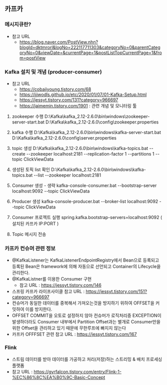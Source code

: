 ## 카프카

### 메시지큐란?
- 참고 URL  
  - https://blog.naver.com/PostView.nhn?blogId=dktmrorl&logNo=222117711303&categoryNo=0&parentCategoryNo=0&viewDate=&currentPage=1&postListTopCurrentPage=1&from=postView

### Kafka 설치 및 개념 (producer-consumer)
- 참고 URL
  - https://cobajiyoung.tistory.com/68
  - https://jjjwodls.github.io/etc/2020/01/07/01-Kafka-Setup.html
  - https://jessyt.tistory.com/131?category=966697
  - https://jaimemin.tistory.com/1901 : 관련 개념 및 모니터링 툴

1) zookeeper 수행
D:\Kafka\kafka_2.12-2.6.0\bin\windows\zookeeper-server-start.bat D:\Kafka\kafka_2.12-2.6.0\config\zookeeper.properties

2) kafka 수행
D:\Kafka\kafka_2.12-2.6.0\bin\windows\kafka-server-start.bat D:\Kafka\kafka_2.12-2.6.0\config\server.properties

3) topic 생성
D:\Kafka\kafka_2.12-2.6.0\bin\windows\kafka-topics.bat --create --zookeeper localhost:2181 --replication-factor 1 --partitions 1 --topic ClickViewData

4) 생성된 토픽 list 확인
D:\Kafka\kafka_2.12-2.6.0\bin\windows\kafka-topics.bat --list --zookeeper localhost:2181

5) Consumer 생성 - 생략
kafka-console-consumer.bat --bootstrap-server localhost:9092 --topic ClickViewData

6) Producer 생성
kafka-console-producer.bat --broker-list localhost:9092 --topic ClickViewData

7) Consumer 프로젝트 실행
spring.kafka.bootstrap-servers=localhost:9092 ( 설치된 카프카 IP:PORT )

8) Topic 메시지 전송

### 카프카 컨슈머 관련 정보
- @KafkaListener는 KafkaListenerEndpointRegistry에서 Bean으로 등록되고 등록된 Bean은 framework에 의해 자동으로 선언되고 Container의 Lifecycle을 관리한다.
- @KafkaListner를 이용한 Consumer 구현
  - 참고 URL : https://jessyt.tistory.com/146
- 스프링 카프카 라이프사이클 참고 URL : https://jessyt.tistory.com/151?category=966697
- 컨슈머가 동일한 데이터를 중복해서 가져오는것을 방지하기 위하여 OFFSET을 커밋하여 이를 방지한다.
- OFFSET COMMIT을 오토로 설정하지 않아 컨슈머가 로직처리중 EXCEPTION이 발생하더라도 Consumer 내부에서 Partition Offset과는 별개로 Consumer만을 위한 Offset을 관리하고 있기 때문에 무한루프에 빠지지 않는다 
- 카프카 OFFFSET 관련 참고 URL : https://jessyt.tistory.com/167

### Flink
- 스트림 데이터를 받아 데이터를 가공하고 처리(저장)하는 스트리밍 & 배치 프로세싱 플랫폼
- 참고 URL : https://gyrfalcon.tistory.com/entry/Flink-1-%EC%86%8C%EA%B0%9C-Basic-Concept

